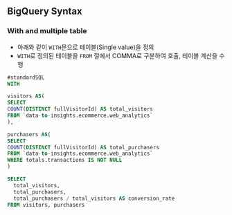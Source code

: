 ## BigQuery Syntax

###  With and multiple table

- 아래와 같이 `WITH`문으로 테이블(Single value)을 정의
- `WITH`로 정의된 테이블을 `FROM` 절에서 COMMA로 구분하여 호출, 테이블 계산을 수행

```sql
#standardSQL
WITH 

visitors AS(
SELECT
COUNT(DISTINCT fullVisitorId) AS total_visitors
FROM `data-to-insights.ecommerce.web_analytics`
),

purchasers AS(
SELECT
COUNT(DISTINCT fullVisitorId) AS total_purchasers
FROM `data-to-insights.ecommerce.web_analytics`
WHERE totals.transactions IS NOT NULL
)

SELECT
  total_visitors,
  total_purchasers,
  total_purchasers / total_visitors AS conversion_rate
FROM visitors, purchasers
```

